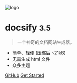 <!-- _coverpage.md -->

![logo](https://throwable-blog-1256189093.cos.ap-guangzhou.myqcloud.com/202009/_media/icon.svg)

# docsify <small>3.5</small>

> 一个神奇的文档网站生成器。

- 简单、轻便 (压缩后 ~21kB)
- 无需生成 html 文件
- 众多主题

[GitHub](https://github.com/docsifyjs/docsify/)
[Get Started](#docsify)